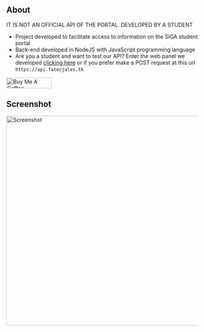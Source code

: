 ## About
IT IS NOT AN OFFICIAL API OF THE PORTAL. DEVELOPED BY A STUDENT


- Project developed to facilitate access to information on the SIGA student portal
- Back-end developed in NodeJS with JavaScript programming language
- Are you a student and want to test our API? Enter the web panel we developed [clicking here](https://github.com/opaulojunqueira/portal-aluno-web) or if you prefer make a POST request at this url `https://api.fatecjales.tk` 

<a href="https://www.buymeacoffee.com/paulojunqueira" target="_blank"><img src="https://cdn.buymeacoffee.com/buttons/default-orange.png" alt="Buy Me A Coffee" height="28" width="119"></a>

## Screenshot
<img src="https://i.imgur.com/qPc73Mt.png" alt="Screenshot" width="1067" height="550" >